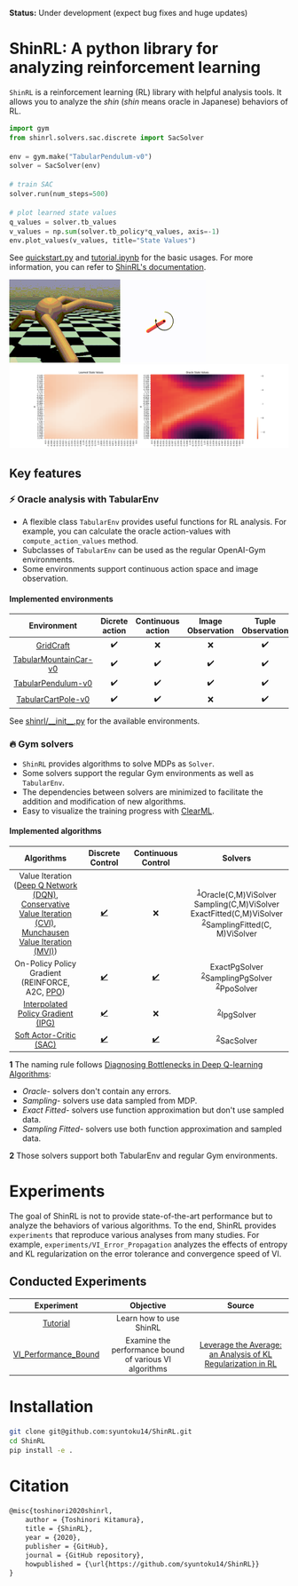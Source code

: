 **Status:** Under development (expect bug fixes and huge updates)

# ShinRL: A python library for analyzing reinforcement learning

`ShinRL` is a reinforcement learning (RL) library with helpful analysis tools.
It allows you to analyze the *shin* (*shin* means oracle in Japanese) behaviors of RL.

```python
import gym
from shinrl.solvers.sac.discrete import SacSolver

env = gym.make("TabularPendulum-v0")
solver = SacSolver(env)

# train SAC
solver.run(num_steps=500)

# plot learned state values
q_values = solver.tb_values
v_values = np.sum(solver.tb_policy*q_values, axis=-1)
env.plot_values(v_values, title="State Values")
```

See [quickstart.py](experiments/tutorial/quickstart.py) and [tutorial.ipynb](experiments/tutorial/tutorial.ipynb) for the basic usages.
For more information, you can refer to [ShinRL's documentation](https://shinrl.readthedocs.io/en/latest/?).

![Ant](assets/ant.gif)
![Pendulum](assets/pendulum.gif)
![Tabular](assets/tabular.gif)


## Key features

### :zap: Oracle analysis with TabularEnv
* A flexible class `TabularEnv` provides useful functions for RL analysis. For example, you can calculate the oracle action-values with ``compute_action_values`` method.
* Subclasses of `TabularEnv` can be used as the regular OpenAI-Gym environments.
* Some environments support continuous action space and image observation.

#### Implemented environments

|                   Environment                    |   Dicrete action   | Continuous action  | Image Observation  | Tuple Observation  |
| :----------------------------------------------: | :----------------: | :----------------: | :----------------: | :----------------: |
|        [GridCraft](shinrl/envs/gridcraft)        | :heavy_check_mark: |        :x:         |        :x:         | :heavy_check_mark: |
| [TabularMountainCar-v0](shinrl/envs/mountaincar) | :heavy_check_mark: | :heavy_check_mark: | :heavy_check_mark: | :heavy_check_mark: |
|    [TabularPendulum-v0](shinrl/envs/pendulum)    | :heavy_check_mark: | :heavy_check_mark: | :heavy_check_mark: | :heavy_check_mark: |
|    [TabularCartPole-v0](shinrl/envs/cartpole)    | :heavy_check_mark: | :heavy_check_mark: |        :x:         | :heavy_check_mark: |

See [shinrl/\_\_init\_\_.py](shinrl/__init__.py) for the available environments.

### :fire: Gym solvers
* `ShinRL` provides algorithms to solve MDPs as `Solver`.
* Some solvers support the regular Gym environments as well as `TabularEnv`.
* The dependencies between solvers are minimized to facilitate the addition and modification of new algorithms.
* Easy to visualize the training progress with [ClearML](https://github.com/allegroai/clearml).

#### Implemented algorithms

|                                                                                                                                       Algorithms                                                                                                                                        |                  Discrete Control                  |                  Continuous Control                  |                                                                            Solvers                                                                             |
| :-------------------------------------------------------------------------------------------------------------------------------------------------------------------------------------------------------------------------------------------------------------------------------------: | :------------------------------------------------: | :--------------------------------------------------: | :------------------------------------------------------------------------------------------------------------------------------------------------------------: |
| Value Iteration <br>([Deep Q Network (DQN)](https://storage.googleapis.com/deepmind-media/dqn/DQNNaturePaper.pdf), <br>[Conservative Value Iteration (CVI)](http://proceedings.mlr.press/v89/kozuno19a.html), <br>[Munchausen Value Iteration (MVI)](https://arxiv.org/abs/2007.14430)) |  [:heavy_check_mark:](shinrl/solvers/vi/discrete)  |                         :x:                          | <sup id="a1">[1](#f1)</sup>Oracle(C,M)ViSolver<br>Sampling(C,M)ViSolver<br>ExactFitted(C,M)ViSolver<br><sup id="a1">[2](#f2)</sup>SamplingFitted(C, M)ViSolver |
|                                                                                                 On-Policy Policy Gradient <br>(REINFORCE, A2C, [PPO](https://arxiv.org/abs/1707.06347))                                                                                                 | [:heavy_check_mark:](shinrl/solvers/onpg/discrete) | [:heavy_check_mark:](shinrl/solvers/onpg/continuous) |                              ExactPgSolver<br><sup id="a1">[2](#f2)</sup>SamplingPgSolver<br><sup id="a1">[2](#f2)</sup>PpoSolver                              |
|                                                                                                         [Interpolated Policy Gradient (IPG)](https://arxiv.org/abs/1706.00387)                                                                                                          | [:heavy_check_mark:](shinrl/solvers/ipg/discrete)  |                         :x:                          |                                                              <sup id="a1">[2](#f2)</sup>IpgSolver                                                              |
|                                                                                                                [Soft Actor-Critic (SAC)](shinrl/solvers/sac_continuous)                                                                                                                 | [:heavy_check_mark:](shinrl/solvers/sac/discrete)  | [:heavy_check_mark:](shinrl/solvers/sac/continuous)  |                                                              <sup id="a1">[2](#f2)</sup>SacSolver                                                              |

<b id="f1">1</b> The naming rule follows [Diagnosing Bottlenecks in Deep Q-learning Algorithms](https://arxiv.org/abs/1902.10250): 
* *Oracle-* solvers don't contain any errors. 
* *Sampling-* solvers use data sampled from MDP.
* *Exact Fitted-* solvers use function approximation but don't use sampled data.
* *Sampling Fitted-* solvers use both function approximation and sampled data. 

<b id="f2">2</b> Those solvers support both TabularEnv and regular Gym environments.

# Experiments

The goal of ShinRL is not to provide state-of-the-art performance but to analyze the behaviors of various algorithms.
To the end, ShinRL provides `experiments` that reproduce various analyses from many studies.
For example, ``experiments/VI_Error_Propagation`` analyzes the effects of entropy and KL regularization on the error tolerance and convergence speed of VI.

## Conducted Experiments

|                        Experiment                        |                       Objective                        |                                              Source                                              |
| :------------------------------------------------------: | :----------------------------------------------------: | :----------------------------------------------------------------------------------------------: |
|             [Tutorial](experiments/Tutorial)             |                Learn how to use ShinRL                 |                                                                                                  |
| [VI_Performance_Bound](experiments/VI_Performance_Bound) | Examine the performance bound of various VI algorithms | [Leverage the Average: an Analysis of KL Regularization in RL](https://arxiv.org/abs/2003.14089) |


# Installation

```bash
git clone git@github.com:syuntoku14/ShinRL.git
cd ShinRL
pip install -e .
```

# Citation

```
@misc{toshinori2020shinrl,
    author = {Toshinori Kitamura},
    title = {ShinRL},
    year = {2020},
    publisher = {GitHub},
    journal = {GitHub repository},
    howpublished = {\url{https://github.com/syuntoku14/ShinRL}}
}
```
